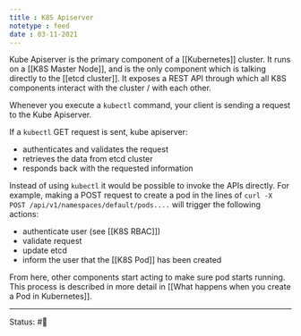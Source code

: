 ```yaml
---
title : K8S Apiserver
notetype : feed
date : 03-11-2021
---
```


Kube Apiserver is the primary component of a [[Kubernetes]] cluster. It runs on a [[K8S Master Node]], and is the only component which is talking directly to the [[etcd cluster]]. It exposes a REST API through which all K8S components interact with the cluster / with each other.

Whenever you execute a `kubectl` command, your client is sending a request to the Kube Apiserver.

If a `kubectl` GET request is sent, kube apiserver:
- authenticates and validates the request
- retrieves the data from etcd cluster
- responds back with the requested information

Instead of using `kubectl` it would be possible to invoke the APIs directly. For example, making a POST request to create a pod in the lines of `curl -X POST /api/v1/namespaces/default/pods....` will trigger the following actions:

- authenticate user (see [[K8S RBAC]])
- validate request
- update etcd
- inform the user that the [[K8S Pod]] has been created

From here, other components start acting to make sure pod starts running. This process is described in more detail in [[What happens when you create a Pod in Kubernetes]].

-----

Status: #🌲 

